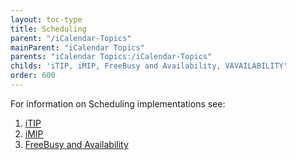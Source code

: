 ```yaml
---
layout: toc-type
title: Scheduling
parent: "/iCalendar-Topics"
mainParent: "iCalendar Topics"
parents: "iCalendar Topics:/iCalendar-Topics"
childs: 'iTIP, iMIP, FreeBusy and Availability, VAVAILABILITY'
order: 600
---
```

For information on Scheduling implementations see:

1. [iTIP](/Scheduling/iTIP/)
1. [iMIP](/Scheduling/iMIP/)
1. [FreeBusy and Availability](/Scheduling/FreeBusyAvailability/)

